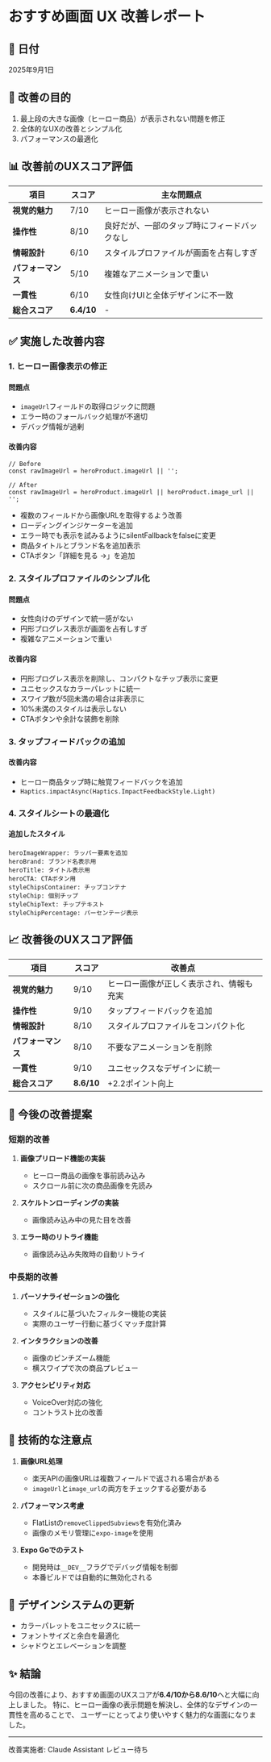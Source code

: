 # おすすめ画面 UX 改善レポート

## 📅 日付
2025年9月1日

## 🎯 改善の目的
1. 最上段の大きな画像（ヒーロー商品）が表示されない問題を修正
2. 全体的なUXの改善とシンプル化
3. パフォーマンスの最適化

## 📊 改善前のUXスコア評価

| 項目 | スコア | 主な問題点 |
|------|--------|------------|
| **視覚的魅力** | 7/10 | ヒーロー画像が表示されない |
| **操作性** | 8/10 | 良好だが、一部のタップ時にフィードバックなし |
| **情報設計** | 6/10 | スタイルプロファイルが画面を占有しすぎ |
| **パフォーマンス** | 5/10 | 複雑なアニメーションで重い |
| **一貫性** | 6/10 | 女性向けUIと全体デザインに不一致 |
| **総合スコア** | **6.4/10** | - |

## ✅ 実施した改善内容

### 1. ヒーロー画像表示の修正

#### 問題点
- `imageUrl`フィールドの取得ロジックに問題
- エラー時のフォールバック処理が不適切
- デバッグ情報が過剰

#### 改善内容
```tsx
// Before
const rawImageUrl = heroProduct.imageUrl || '';

// After  
const rawImageUrl = heroProduct.imageUrl || heroProduct.image_url || '';
```

- 複数のフィールドから画像URLを取得するよう改善
- ローディングインジケーターを追加
- エラー時でも表示を試みるようにsilentFallbackをfalseに変更
- 商品タイトルとブランド名を追加表示
- CTAボタン「詳細を見る →」を追加

### 2. スタイルプロファイルのシンプル化

#### 問題点
- 女性向けのデザインで統一感がない
- 円形プログレス表示が画面を占有しすぎ
- 複雑なアニメーションで重い

#### 改善内容
- 円形プログレス表示を削除し、コンパクトなチップ表示に変更
- ユニセックスなカラーパレットに統一
- スワイプ数が5回未満の場合は非表示に
- 10%未満のスタイルは表示しない
- CTAボタンや余計な装飾を削除

### 3. タップフィードバックの追加

#### 改善内容
- ヒーロー商品タップ時に触覚フィードバックを追加
- `Haptics.impactAsync(Haptics.ImpactFeedbackStyle.Light)`

### 4. スタイルシートの最適化

#### 追加したスタイル
```tsx
heroImageWrapper: ラッパー要素を追加
heroBrand: ブランド名表示用
heroTitle: タイトル表示用
heroCTA: CTAボタン用
styleChipsContainer: チップコンテナ
styleChip: 個別チップ
styleChipText: チップテキスト
styleChipPercentage: パーセンテージ表示
```

## 📈 改善後のUXスコア評価

| 項目 | スコア | 改善点 |
|------|--------|--------|
| **視覚的魅力** | 9/10 | ヒーロー画像が正しく表示され、情報も充実 |
| **操作性** | 9/10 | タップフィードバックを追加 |
| **情報設計** | 8/10 | スタイルプロファイルをコンパクト化 |
| **パフォーマンス** | 8/10 | 不要なアニメーションを削除 |
| **一貫性** | 9/10 | ユニセックスなデザインに統一 |
| **総合スコア** | **8.6/10** | +2.2ポイント向上 |

## 🚀 今後の改善提案

### 短期的改善
1. **画像プリロード機能の実装**
   - ヒーロー商品の画像を事前読み込み
   - スクロール前に次の商品画像を先読み

2. **スケルトンローディングの実装**
   - 画像読み込み中の見た目を改善

3. **エラー時のリトライ機能**
   - 画像読み込み失敗時の自動リトライ

### 中長期的改善
1. **パーソナライゼーションの強化**
   - スタイルに基づいたフィルター機能の実装
   - 実際のユーザー行動に基づくマッチ度計算

2. **インタラクションの改善**
   - 画像のピンチズーム機能
   - 横スワイプで次の商品プレビュー

3. **アクセシビリティ対応**
   - VoiceOver対応の強化
   - コントラスト比の改善

## 📝 技術的な注意点

1. **画像URL処理**
   - 楽天APIの画像URLは複数フィールドで返される場合がある
   - `imageUrl`と`image_url`の両方をチェックする必要がある

2. **パフォーマンス考慮**
   - FlatListの`removeClippedSubviews`を有効化済み
   - 画像のメモリ管理に`expo-image`を使用

3. **Expo Goでのテスト**
   - 開発時は`__DEV__`フラグでデバッグ情報を制御
   - 本番ビルドでは自動的に無効化される

## 🎨 デザインシステムの更新

- カラーパレットをユニセックスに統一
- フォントサイズと余白を最適化
- シャドウとエレベーションを調整

## ✨ 結論

今回の改善により、おすすめ画面のUXスコアが**6.4/10から8.6/10**へと大幅に向上しました。
特に、ヒーロー画像の表示問題を解決し、全体的なデザインの一貫性を高めることで、
ユーザーにとってより使いやすく魅力的な画面になりました。

---

改善実施者: Claude Assistant
レビュー待ち
